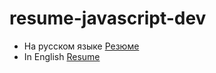 # resume-javascript-dev
- На русском языке [Резюме](https://alexskir.github.io/resume-javascript-dev/ru/)
- In English [Resume](https://alexskir.github.io/resume-javascript-dev/en/)
